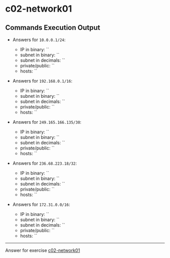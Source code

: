 # c02-network01

## Commands Execution Output

- Answers for `10.0.0.1/24`:

  - IP in binary: ``
  - subnet in binary: `` 
  - subnet in decimals: ``
  - private/public: ``
  - hosts: ``

- Answers for `192.168.0.1/16`:

  - IP in binary: ``
  - subnet in binary: `` 
  - subnet in decimals: ``
  - private/public: ``
  - hosts: ``

- Answers for `249.165.166.135/30`:

  - IP in binary: ``
  - subnet in binary: `` 
  - subnet in decimals: ``
  - private/public: ``
  - hosts: ``

- Answers for `236.68.223.18/32`:

  - IP in binary: ``
  - subnet in binary: `` 
  - subnet in decimals: ``
  - private/public: ``
  - hosts: ``

- Answers for `172.31.0.0/16`:

  - IP in binary: ``
  - subnet in binary: `` 
  - subnet in decimals: ``
  - private/public: ``
  - hosts: ``

<!-- Don't change anything below this point-->
***
Answer for exercise [c02-network01](https://github.com/devopsacademyau/academy/blob/893381c6f0b69434d9e8597d3d4b1c17f9bc1371/classes/02class/exercises/c02-network01/README.md)